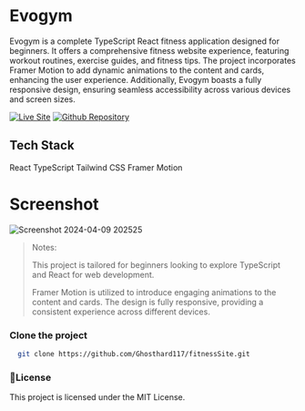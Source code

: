 # Evogym

Evogym is a complete TypeScript React fitness application designed for beginners. It offers a comprehensive fitness website experience, featuring workout routines, exercise guides, and fitness tips. The project incorporates Framer Motion to add dynamic animations to the content and cards, enhancing the user experience. Additionally, Evogym boasts a fully responsive design, ensuring seamless accessibility across various devices and screen sizes.

[![Live Site](https://img.shields.io/static/v1?label=&message=Live%20Site&color=6cccb4&style=for-the-badge)](https://evofit.netlify.app/)
[![Github Repository](https://img.shields.io/static/v1?label=&message=Github%20Repository&color=000000&style=for-the-badge&logo=github&logoColor=white)](https://github.com/Ghosthard117/fitnessSite)

## Tech Stack
React
TypeScript
Tailwind CSS
Framer Motion

# Screenshot
![Screenshot 2024-04-09 202525](https://github.com/Ghosthard117/fitnessSite/assets/132961867/55e97ddb-49e8-48be-915a-448f62925612)


> Notes:
>
> This project is tailored for beginners looking to explore TypeScript and React for web development.
>
> Framer Motion is utilized to introduce engaging animations to the content and cards.
The design is fully responsive, providing a consistent experience across different devices.


### Clone the project 
```bash
  git clone https://github.com/Ghosthard117/fitnessSite.git
```

### 📄License
This project is licensed under the MIT License.
